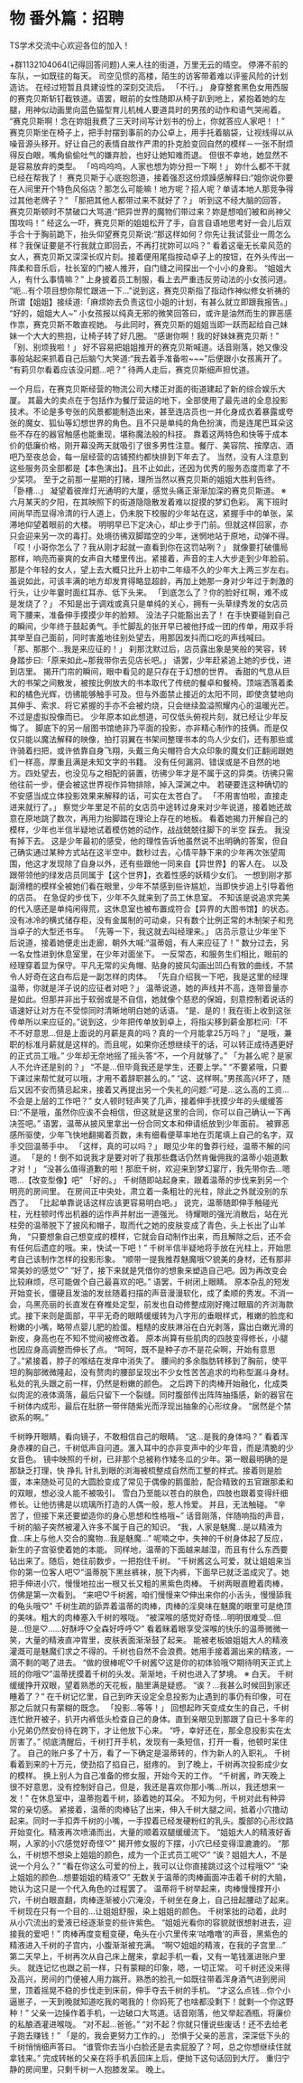 # 物 番外篇：招聘


TS学术交流中心欢迎各位的加入！

+群1132104064(记得回答问题)人来人往的街道，万里无云的晴空。
停滞不前的车队，一如既往的每天。
司空见惯的高楼，陌生的访客带着难以评鉴风险的计划造访。
在经过短暂且具建设性的深刻交流后。
「不行。」
身穿整套黑色女用西服的赛克贝斯斩钉截铁道。语罢，眼前的女性随即从椅子趴到地上，紧抱着她的左腿，用神似动画里向蓝色猫型育儿机械人要道具时的男孩的动作和语气哭闹着。
“赛克贝斯啊！念在妳姐我费了三天时间写计划书的份上，你就答应人家吧！！”
赛克贝斯坐在椅子上，把手肘摆到事前的办公卓上，用手托着脑袋，让视线得以从噪音源头移开。好让自己的表情自故作严肃的扑克脸变回自然的模样－一张不耐烦得反白眼，嘴角偷偷吐气的嫌弃脸，也好让她知难而退。
但很不幸地，她显然不是容易放弃的类型。
「呜呜呜呜，人家也想为妳分担一下啊！」
妳什么都不干就已经在帮我了！
赛克贝斯于心底抱怨道，接着强忍这份烦躁感解释曰:“姐你说你要在人间里开个特色风俗店？那怎么可能嘛！地方呢？招人呢？单请本地人那竞争得过其他老牌子？“
「那把其他人都带过来不就好了？」
听到这不经大脑的回答，赛克贝斯顿时不禁破口大骂道:“把异世界的魔物们带过来？妳是想咱们被和尚神父围攻吗！”
经这么一吓，赛克贝斯的姐姐松开了手，自言自语地思考好一会儿后双手合十于胸前跪下，抬头仰望赛克贝斯说:“那这样如何？你先让我试营业一周怎么样？我保证要是不行我就立即回去，不再打扰妳可以吗？”
看着这毫无长辈风范的女人，赛克贝斯又深深长叹片刻。接着便用尾指按动卓子上的按钮，在外头传出一阵柔和音乐后，社长室的门被人推开，自门缝之间探出一个小小的身影。
“姐姐大人，有什么事情嘛？”
上身披着员工制服，看上去严重违反劳动法的小女孩问道。
“呃…有个项目想你帮忙跟进一下…”说到这，赛克贝斯指了指动作神似修女祈祷的所谓【姐姐】接续道:「麻烦妳去负责这位小姐的计划，有甚么就立即跟我报告。」
“好的，姐姐大人~”
小女孩报以纯真无邪的微笑回答曰，或许是油然而生的罪恶感作祟，赛克贝斯不敢直视她。
与此同时，赛克贝斯的姐姐当即一跃而起给自己妹妹一个大大的熊抱，让椅子转了好几圈。
“感谢你啊！我的好妹妹赛克贝斯！”
「别、别烦我啦！」
好不容易把姐姐推开的赛克贝斯喊道。话音刚落，她又像没事般站起来抓着自己后脑勺大笑道:“我去着手准备啦~~~”后便跟小女孩离开了。
“有莉贝尔看着应该没问题…吧？”
待两人走后，赛克贝斯细声担忧道。

一个月后，在赛克贝斯经营的物流公司大楼正对面的街道建起了新的综合娱乐大厦。
其最大的卖点在于包括作为餐厅营运的地下，全部使用了最先进的全息投影技术。不论是多夸张的风景都能制造出来，甚至连店员也一并化身成衣着暴露或夸张的魔女、狐仙等幻想世界的角色。且不只是单纯的角色扮演，而是连尾巴耳朵这些不存在的器官触感也能重现，堪称魔法般的科技。
靠着这两特色和快等于成本价的低廉价格，刚开幕没两天就吸引了很多男性注意。餐厅、美容院、按摩店、酒吧乃至夜总会，每一层经营的店铺预约都快排到下年去了。
当然，没有人注意到这些服务员全部都是【本色演出】。且不止如此，还因为优秀的服务态度而拿了不少奖项。
至于之前那一星期的打赌，理所当然以赛克贝斯的姐姐大胜利告终。
「卧槽…」
凝望着彼岸灯光通明的大厦，感觉头痛正渐渐加深的赛克贝斯道。
※
六月某天的夕阳，在其映照下的街道隐隐散发着难以捉摸的梦幻色彩。
离下班时间尚早而显得冷清的行人道上，仍未脱下校服的少年站在这，紧握手中的单张，呆滞地仰望着眼前的大楼。
明明早已下定决心，却止步于门前。但就这样回家，亦只会迎来另一次的毒打。处境彷彿双脚踏空的少年，迷惘地站于原地，动弹不得。
「哎！小哥你怎么了？我从刚才起就一直看到你在这罚站咧？」
就像要打破僵局那样，响亮而豪爽的女声自大楼里传出。紧接着，声音的主人大步走到少年脸前。
那是个年轻的女人，望上去大概只比升上初中二年级不久的少年大上两三岁左右。虽说如此，可该丰满的地方却发育得略显超龄，再加上她那一身对少年过于刺激的行头，让少年霎时面红耳赤、低下头来。
「到底怎么了？你的脸好红啊，难不成是发烧了？」
不知是出于调戏或真只是单纯的关心，拥有一头草绿秀发的女店员弯下腰来，准备伸手摸摸少年的脸颊。
没法子只能豁出去了！
在手快要碰到自己的瞬间，少年终于鼓起勇气。手忙脚乱的张开早已被他抒成一团的传单，用双手将其举至自己面前，同时害羞地往别处望去，用那因发抖而口吃的声线喊曰。
「那、那那个…我是来应征的！」
刹那沈默过后，店员露出象是笑般的笑容，转身踏步曰:「原来如此~那我带你去见店长吧。」
语罢，少年赶紧追上她的步伐，进到店里。
揭开门帘的瞬间，眼中看见的是只存在于幻想的世界。
香甜的气息从巨大的书架之间散发，被按比例放大的书本取代了传统的餐卓和餐椅。顶端洒落着柔和的橘色光辉，彷彿能够触手可及。但与外面禁止接近的太阳不同，即使贪婪地向其伸手、索求、将它紧握的手亦不会被灼烧，只会继续盈溢照耀内心的温暖光芒。
不过是虚拟投像而已。
少年原本如此想道，可仅低头俯视片刻，就已经让少年反悔了。
脚底下的另一层图书馆绝非乃平面的投影，亦非精心制作的技俩。而是仅仅只能以魔法解释的映像，拍打羽翼在书架间整理书本的鸟人少女们，还有那些或许骑着扫把，或许依靠自身飞翔，头戴三角尖帽符合大众印象的魔女们正翻阅跟她们一样高，厚重且满是未知文字的书籍。
没有任何漏洞、错误或是不自然的地方。四处望去，也没见与之相配的装置，彷彿少年才是不属于这的异类。彷彿只需他往前一步，便会被这世界视作异物排除，掉入深渊之中。
若硬要连这种确切的不安感当成立体投影效果来解释的话，可实在太苍白了。
「不用害怕啦，直接走进来就行了。」
察觉少年里足不前的女店员中途转过身来对少年说道，接着她还故意在原地跳了数次，再用力抬脚踏在理论上存在的地板。
看着她揭力开解自己的模样，少年也半信半疑地试着模仿她的动作，战战兢兢往脚下的半空 踩去。
我没有掉下去。
这是少年最初的感受，他的理性告诉他虽然说不出明确的答案，但自己确实通过某种方式站在这半空中。数秒过去，心情平静下来的少年再次张望周围，他这才发现除了自身以外，还有些跟他一同来自【异世界】的客人在。
以及跟带领他的绿发店员同属于【这个世界】，衣着性感的妖精少女们。
一想到刚才那副滑稽的模样全被她们看在眼里，少年不禁感到些许尴尬，当即快步追上引导着他的店员。
在急促的步伐下，少年不久就来到了员工休息室。
不知该是说追求完美的代入感还是单纯闲得荒，这休息室也被布置成符合【异界的大图书馆】的状态。没有冰冷的横式储存柜，没有金属制的可动桌，只有数个比例正常的木制架子和充当卓子的大型还书车。
「先等一下，我这就去叫经理来。」
店员示意让少年坐下后说道，接着她便走出走廊，朝外大喊:“温蒂姐，有人来应征了！”
数分过去，另一名女性进到休息室里，在少年对面坐下。
一反常态，和服务生们相比，眼前的经理穿着显为保守。平凡无常的尖角帽、贴身的披风勾画出凹凸有致的曲线，不禁令人好奇在这白布后是一副怎样的肉体。
「先自介绍我一下吧，我是这里的经理温蒂，你就是洋子说的应征者对吧？」
温蒂说道，她的声线并不高，连带音量亦是如此。但那并非出于软弱或是不自信，她就像个慈悲的保姆，刻意控制着说话的语速好让对方在不受惊同时清晰地明白她的话语。
“是、是的！我在街上收到这张传单所以来应征的。”说到这，少年把传单放到卓上，将指尖移到薪金那栏问:「不不不好意思…但是上面说的月薪是真的吗？真的一个月能拿25万吗？」
“是哦，兼职的标准月薪就是这样的。而且呢，如果你还想继续干的话，可以转正成待遇更好的正式员工哦。”
少年却无奈地摇了摇头答“不，一个月就够了。”
「为甚么呢？是家人不允许还是别的？」
“不是…但毕竟我还是学生，还要上学。”
“不要紧哦，只要下课过来帮忙就可以哦，才用不着辞职甚么的。”
“这、这样啊。”男孩高兴坏了，随后又因不安而猜忌起来，接着又再提出另一个失礼的问题:“可是…这么高的工资…不会是上层的工作吧？”
女人顿时轻声笑了几声，接着伸手抚摸少年的头缓缓答曰:“不是哦，虽然你应诶不会相信，但这就是这里的合同，你可以自己确认一下再决签吧。”
语罢，温蒂从披风里拿出一份合同文本和伸请纸放到少年面前。
被罪恶感所驱使，少年飞快地翻揭着页数，未有细看便草率地在页尾填上自己的名字，双手交回温蒂手中。
「这样，真的可以吗？」
眼见少年的鲁莽行经，温蒂不解的问道。
「是的！倒不如说我才是要对听了我那些蠢话仍然肯僱佣我的温蒂小姐道歉才对！」
“没甚么值得道歉的啦！那麽千树，欢迎来到梦幻宴厅，我先带你去…嗯嗯…【改变型像】吧”
「好的。」
千树随即站起身来，跟着温蒂的步伐来到另一个明亮的房间里。
在房间正中央处，肃立着一条粗壮的光柱，除此之外就没别的东西了。
「比起单靠说话这样应该更容易明白吧。」
说完，温蒂随即伸手触碰光柱，光柱顿时传出机器的运作声并射出一道强光。
待耀眼的强光消散后，站在光柱旁的温蒂脱下了披风和帽子，取而代之她的皮肤变成了青色，头上长出了山羊角，
“只要想象自己想变成的模样，它就会自动制作出来，而且解除之后，还不会有任何后遗症的哦。来，快试一下吧！”
千树半信半疑地将手放在光柱上，开始思考自己该制作怎样的投影形象。
“顺带一提我推荐魅魔哦♡貌美的身材，还有那非常美妙的感觉♡”
“好了，接下来就是凭借你的想象来塑造自己吧。因为再改变会比较麻烦，尽可能做个自己最喜欢的吧。”
语罢，千树闭上眼睛。
原本杂乱的短发开始变长，僵硬且发油的发丝随着扫描的声音漫漫软化，成了柔顺的秀发。不消一会，乌黑亮丽的长直发在脊椎处定型，前发也自动修整成刚好掩过眼眉的齐浏海款式。接下来则是面部，平平无奇的眼睛缓缓转为八字形的垂眼样式，稚嫩的脸庞和粉嫩的小嘴，略带点婴儿肥的脸蛋。粗糙的皮肤淋浴在白光剥落，露出白嫩光滑的新皮，身高也在不知不觉间被修改着。
原本尚算有些肌肉的四肢变得修长，小腿也因应身高调整而伸长了点。
“呵呵，既不是种子亦不是花朵啊，开始有意思了。”紧接着，脖子的喉结在发痒中消失了。
腰间的多余脂肪转移到了胸前，使平坦的胸部微微隆起，没有赘肉的腰部呈现出不少女性苦苦追求的均称型漏斗身材。私处的乳头跟之前一样，仍然是粉嫩的颜色。
之后跨下的肉棒开始融化，化成类似肉泥的液体滴落，最后只留下一个裂缝。同时腹部传出阵阵抽搐感，新的器官在千树体内成形，最后在肚脐一带伴随紫光而浮现出抽象的心形纹身。
“居然是个禁欲系的啊。”

千树睁开眼睛，看向镜子，不敢相信自己的眼睛。
“这…是我的身体吗？”
看着浑身赤裸的自己，千树低声自问道。滙入耳中的亦非变声中的少年音，而是清脆的少女音色。
镜中映照的千树，已非那个总被称作矮冬瓜的少年。第一眼最明确的是那缺乏打理，快 挣扎 针扎到眼的浏海被梳整成自然而工整的样式。接着则是脸蛋，本来随处可见的大圆脸变成了常见于偶像的鹅蛋脸，配合精致的五官跟那柔和的双眼，想必没人能不被吸引。
雪白乃至能以苍白的肤色，四肢也跟着变得纤细修长。让他彷彿是以琉璃所打造的人偶一般，惹人怜爱。
并且，无法触碰。
“辛苦了，但接下来还要塑造你的身心思想和性格哦~”
话音刚落，伴随响指的声音，千树的脑子突然被灌入许多不属于自己的知识。
“我，人家是魅魔…是以精液为食…床上与他人交合的魔物…我是魅魔…”
呢喃之中，失神的千树身体起了反应，新生的子宫驱使着她的本能。
同样地，温蒂的下面越来越湿，而且有什么东西要钻出来了。随后，她往前数步，一把抱住千树。
“千树酱这么可爱，就让姐姐来当你的第一位客人吧♡”温蒂脱下黑丝裤袜，脱下内裤，下面早已就泛滥成灾了。她把手伸进小穴，慢慢地拉出一根又长又粗的黑紫色肉棒。
千树两眼直瞪着肉棒，仿佛是第一次看到。
“来吧♡千树酱，咱们慢慢来♡伸出来你的小舌头，慢慢舔我的龟头哦♡”
千树生疏的舔弄着温蒂的肉棒，肉棒的淫臭味在魅魔的眼里可是绝顶的美味。粗大的肉棒塞入千树的喉咙。
“被深喉的感觉好奇怪…明明很难受…但是…但是♡……好酥呼♡全森好呼呼♡”
看着眯着眼享受深喉的快乐的温蒂微微一笑，大量的精液直冲胃里，皮肤表面渐渐鼓了起来。
能被老板娘姐姐大人的精液灌溉可是魅魔们求之不得的。千树也自然不会浪费。她用手接着漏出来的精液，一滴不剩的喝了进去。
“做的很棒呢♡千树酱♡这是你的初体验哦♡期待明天正式上班的你哦♡”温蒂抚摸着千树的头发。渐渐地，千树也进入了梦境。
※
白天。
千树缓缓挣开双眼，望着熟悉的天花板，脑里满是疑惑。
“诶？…我甚么时候回到家还睡着了？”
在千树记忆里，自己到昨天设定全息投影为止遇到的事仍有印像，可在那之后就只有蒙糊的既念。
「投影…等等！」
回想起昨天变成女生的自己，千树连忙掀开被子，扒开内裤低头检查自己的身体。直到亲眼见到那跟了自已十多年的小兄弟仍然安份待在跨下，才让他放下心来。
“呼，幸好还在，那全息投影实在太厉害了。”
彻底清醒后，千树打开手机，发现有一条短信，打开一看，他顿时呆住了。
自己的账户多了十万，看了一下确定是温蒂转的，作为新人的入职礼。
千树看着到来的十万元，使劲掐了掐自己，挺疼的。
到了晚上，千树再次投影成少女的模样。
换上别人为自己准备的修女服，开始今天的工作。
“千树酱，昨天晚上很不好意思，没有控制好自己，但是，我还是喜欢你那小嘴…所以，我还想来一发！”
在休息室中，温蒂抱着千树，舔着她的耳朵。
不知为何，千树对此有种异常的亲切感。
紧接着，温蒂的肉棒钻了出来，伸入千树大腿之间，抵着小穴撸动起来。同时一手扣弄千树的小嘴，一手捏着已经发硬粉红的乳头。腹部的心形纹路开始变化。精液再次喷涌而出，大量的顺着双腿缓缓流下。
“姐姐大人的精液好香啊，人家的小穴感觉好奇怪♡”
揭开修女服的下摆，小穴已经变得湿漉漉的。
“那么，千树想不想染上姐姐的颜色，成为一个正式员工呢♡”
“诶？姐姐大人，不是说一个月么？”
“看在你这么可爱的份上，我可以让你直接跳过这个过程哦♡”
“染上姐姐的颜色…想要姐姐的精液♡”
无数关于温蒂的肉棒画面冲击着千树的大脑，她认为这只是一个代入角色的过程罢了。
温蒂将千树举起来，肉棒慢慢撑开小穴，千树白眼直翻，肉棒逐渐被小穴淹没，千树坐在身上，自己扭起腰动了起来。千树现在只有一个目的…让姐姐舒服，染上姐姐的颜色。
千树笨拙的动着，此时从小穴流出的爱液已经逐渐变的些许紫色。
“姐姐光看你的容貌就很想射进去，迎接我的爱吧！”
肉棒再度变粗变硬，龟头在小穴里传来‘咕噜噜’的声音，黑紫色的精液进入千树的子宫内，小腹渐渐被充满。
“啊♡姐姐的精液，在我的子宫里…”
第二天早上，千树再次从自己床上醒来，拿起手机一看，又有一笔钱滙进账户里头。
就连记忆也跟之前一样，只有蒙糊的印象，嗯，一切正常。
可千树还没来得及高兴，房间的门便被人用力踹开。熟悉的脸孔一如既往带着浑身酒气进到房间里，顶着摇晃不稳的步伐走到床前，伸手夺去千树的手机。
“才这么点钱…你个小逼崽子，一天到晚就知道吃我的喝我的！你妈死了也啥都没剩下！就剩一个你这野种！”
父亲一边操作着手机，一边破口大骂道。话音刚落，他又举起酒瓶，将廉价的私酿酒灌进喉咙。
“对不起…爸爸。”
“对不起？你就只懂说些废话！还不去给老子跑去赚钱！”
「是的，我会更努力工作的。」
恐惧于父亲的恶言，深深低下头的千树悄悄细声答曰。
“谁管你去当小白脸还是去卖屁股了？呵，总之你想继续住就拿钱来。”
完成转帐的父亲在将手机丢回床上后，便抛下这句话回到大厅。
重归宁静的房间里，只剩千树一人抱膝发呆。
晚上。